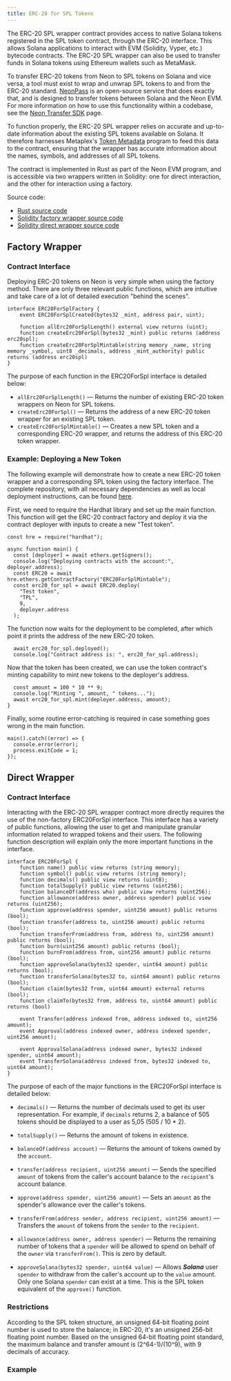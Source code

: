 ```yaml
---
title: ERC-20 for SPL Tokens
---
```


The ERC-20 SPL wrapper contract provides access to native Solana tokens registered in the SPL token contract, through the ERC-20 interface. This allows Solana applications to interact with EVM (Solidity, Vyper, etc.) bytecode contracts. The ERC-20 SPL wrapper can also be used to transfer funds in Solana tokens using Ethereum wallets such as MetaMask.

To transfer ERC-20 tokens from Neon to SPL tokens on Solana and vice versa, a tool must exist to wrap and unwrap SPL tokens to and from the ERC-20 standard. [NeonPass](https://neonpass.live/) is an open-source service that does exactly that, and is designed to transfer tokens between Solana and the Neon EVM. For more information on how to use this functionality within a codebase, see the [Neon Transfer SDK](/docs/developing/integrate/neon_transfer_sdk) page.

To function properly, the ERC-20 SPL wrapper relies on accurate and up-to-date information about the existing SPL tokens available on Solana. It therefore harnesses Metaplex's [Token Metadata](https://docs.metaplex.com/programs/token-metadata/overview) program to feed this data to the contract, ensuring that the wrapper has accurate information about the names, symbols, and addresses of all SPL tokens.

The contract is implemented in Rust as part of the Neon EVM program, and is accessible via two wrappers written in Solidity: one for direct interaction, and the other for interaction using a factory.

Source code:
  * [Rust source code](https://github.com/neonlabsorg/neon-evm/blob/c43345d7abf7af14aa840e6b15c0fc64b084bb2c/evm_loader/program/src/precompile_contracts.rs#L106)
  * [Solidity factory wrapper source code](https://github.com/neonlabsorg/neon-evm/blob/develop/evm_loader/solidity/erc20_for_spl_factory.sol)
  * [Solidity direct wrapper source code](https://github.com/neonlabsorg/neon-evm/blob/develop/evm_loader/solidity/erc20_for_spl.sol)

## Factory Wrapper

### Contract Interface
Deploying ERC-20 tokens on Neon is very simple when using the factory method. There are only three relevant public functions, which are intuitive and take care of a lot of detailed execution "behind the scenes".

```solidity
interface ERC20ForSplFactory {
    event ERC20ForSplCreated(bytes32 _mint, address pair, uint);

    function allErc20ForSplLength() external view returns (uint);
    function createErc20ForSpl(bytes32 _mint) public returns (address erc20spl);
    function createErc20ForSplMintable(string memory _name, string memory _symbol, uint8 _decimals, address _mint_authority) public returns (address erc20spl)
}
```

The purpose of each function in the ERC20ForSpl interface is detailed below:
  * `allErc20ForSplLength()` — Returns the number of existing ERC-20 token wrappers on Neon for SPL tokens.
  * `createErc20ForSpl()` — Returns the address of a new ERC-20 token wrapper for an existing SPL token.
  * `createErc20ForSplMintable()` — Creates a new SPL token and a corresponding ERC-20 wrapper, and returns the address of this ERC-20 token wrapper.

### Example: Deploying a New Token
The following example will demonstrate how to create a new ERC-20 token wrapper and a corresponding SPL token using the factory interface. The complete repository, with all necessary dependencies as well as local deployment instructions, can be found [here](https://github.com/neonlabsorg/examples/tree/main/simple-erc20-spl-hardhat).

First, we need to require the Hardhat library and set up the main function. This function will get the ERC-20 contract factory and deploy it via the contract deployer with inputs to create a new "Test token".
```solidity
const hre = require("hardhat");

async function main() {
  const [deployer] = await ethers.getSigners();
  console.log("Deploying contracts with the account:", deployer.address);
  const ERC20 = await hre.ethers.getContractFactory("ERC20ForSplMintable");
  const erc20_for_spl = await ERC20.deploy(
    "Test token",
    "TPL",
    9,
    deployer.address
  );
```

The function now waits for the deployment to be completed, after which point it prints the address of the new ERC-20 token.
```solidity
  await erc20_for_spl.deployed();
  console.log("Contract address is: ", erc20_for_spl.address);
```

Now that the token has been created, we can use the token contract's minting capability to mint new tokens to the deployer's address.
```solidity
  const amount = 100 * 10 ** 9;
  console.log("Minting ", amount, " tokens...");
  await erc20_for_spl.mint(deployer.address, amount);
}
```

Finally, some routine error-catching is required in case something goes wrong in the main function.
```solidity
main().catch((error) => {
  console.error(error);
  process.exitCode = 1;
});
```

## Direct Wrapper

### Contract Interface
Interacting with the ERC-20 SPL wrapper contract more directly requires the use of the non-factory ERC20ForSpl interface. This interface has a variety of public functions, allowing the user to get and manipulate granular information related to wrapped tokens and their users. The following function description will explain only the more important functions in the interface.

```solidity
interface ERC20ForSpl {
    function name() public view returns (string memory);
    function symbol() public view returns (string memory);
    function decimals() public view returns (uint8);
    function totalSupply() public view returns (uint256);
    function balanceOf(address who) public view returns (uint256);
    function allowance(address owner, address spender) public view returns (uint256);
    function approve(address spender, uint256 amount) public returns (bool);
    function transfer(address to, uint256 amount) public returns (bool);
    function transferFrom(address from, address to, uint256 amount) public returns (bool);
    function burn(uint256 amount) public returns (bool);
    function burnFrom(address from, uint256 amount) public returns (bool);
    function approveSolana(bytes32 spender, uint64 amount) public returns (bool);
    function transferSolana(bytes32 to, uint64 amount) public returns (bool);
    function claim(bytes32 from, uint64 amount) external returns (bool);
    function claimTo(bytes32 from, address to, uint64 amount) public returns (bool)

    event Transfer(address indexed from, address indexed to, uint256 amount);
    event Approval(address indexed owner, address indexed spender, uint256 amount);

    event ApprovalSolana(address indexed owner, bytes32 indexed spender, uint64 amount);
    event TransferSolana(address indexed from, bytes32 indexed to, uint64 amount);
}
```

The purpose of each of the major functions in the ERC20ForSpl interface is detailed below:
  * `decimals()` — Returns the number of decimals used to get its user representation. For example, if `decimals` returns 2, a balance of 505 tokens should be displayed to a user as 5,05 (505 / 10 * 2).

  * `totalSupply()` — Returns the amount of tokens in existence.

  * `balanceOf(address account)` — Returns the amount of tokens owned by the `account`.

  * `transfer(address recipient, uint256 amount)` — Sends the specified `amount` of tokens from the caller's account balance to the `recipient`'s account balance.

  * `approve(address spender, uint256 amount)` — Sets an `amount` as the spender's allowance over the caller's tokens.

  * `transferFrom(address sender, address recipient, uint256 amount)` — Transfers the `amount` of tokens from the `sender` to the `recipient`.

  * `allowance(address owner, address spender)` — Returns the remaining number of tokens that a `spender` will be allowed to spend on behalf of the `owner` via `​​​​​​​transferFrom()`​​​​​​​. This is zero by default.

  * `approveSolana(bytes32 spender, uint64 value)` — Allows ***Solana*** user `spender` to withdraw from the caller's account up to the `value` amount. Only one Solana `spender` can exist at a time. This is the SPL token equivalent of the `approve()` function.

### Restrictions

According to the SPL token structure, an unsigned 64-bit floating point number is used to store the balance; in ERC-20, it's an unsigned 256-bit floating point number. Based on the unsigned 64-bit floating point standard, the maximum balance and transfer amount is (2^64-1)/(10^9), with 9 decimals of accuracy.

### Example
